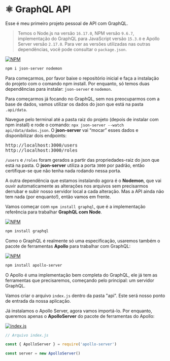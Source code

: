 # ⚛️ GraphQL API
Esse é meu primeiro projeto pessoal de API com GraphQL.

> Temos o Node.js na versão `16.17.0`, NPM versão `9.6.7`, implementação do GraphQL para JavaScript versão `15.3.0` e Apollo Server versão `2.17.0`. Para ver as versões utilizadas nas outras dependências, você pode consultar o `package.json`.

[![NPM](https://img.shields.io/badge/-npm_install-red?style=social&logo=npm&logoColor=red)](#)

```sh
npm i json-server nodemon
```

Para começarmos, por favor baixe o repositório inicial e faça a instalação do projeto com o comando npm install. Por enquanto, só temos duas dependências para instalar: `json-server` e `nodemon`.

Para começarmos já focando no GraphQL, sem nos preocuparmos com a base de dados, vamos utilizar os dados do json que está na pasta `.api/data`.

Navegue pelo terminal até a pasta raiz do projeto (depois de instalar com npm install) e rode o comando: `npx json-server --watch api/data/dados.json`. O **json-server** vai “mocar” esses dados e disponibilizar dois endpoints:

<pre>
http://localhost:3000/users
http://localhost:3000/roles
</pre>

`/users` e `/roles` foram gerados a partir das propriedades-raiz do json que está na pasta. O **json-server** utiliza a porta `3000` por padrão, então certifique-se que não tenha nada rodando nessa porta.

A outra dependência que estamos instalando agora é o **Nodemon**, que vai ouvir automaticamente as alterações nos arquivos sem precisarmos derrubar e subir nosso servidor local a cada alteração. Mas a API ainda não tem nada (por enquanto!), então vamos em frente.

Vamos começar com `npm install graphql`, que é a implementação referência para trabalhar **GraphQL com Node**.

[![NPM](https://img.shields.io/badge/-npm_install-red?style=social&logo=npm&logoColor=red)](#)

```sh
npm install graphql
```

Como o GraphQL é realmente só uma especificação, usaremos também o pacote de ferramentas **Apollo** para trabalhar com GraphQL:

[![NPM](https://img.shields.io/badge/-npm_install-red?style=social&logo=npm&logoColor=red)](#)

```sh
npm install apollo-server
```

O Apollo é uma implementação bem completa do GraphQL, ele já tem as ferramentas que precisaremos, começando pelo principal: um servidor GraphQL.

Vamos criar o arquivo `index.js` dentro da pasta "api". Este será nosso ponto de entrada da nossa aplicação.

Já instalamos o Apollo Server, agora vamos importá-lo. Por enquanto, queremos apenas o **ApolloServer** do pacote de ferramentas do Apollo:

[![index.js](https://img.shields.io/badge/-index.js-yellow?style=social&logo=JavaScript&logoColor=yellow)](#)

```javascript
// Arquivo index.js

const { ApolloServer } = require('apollo-server')

const server = new ApolloServer()
```
